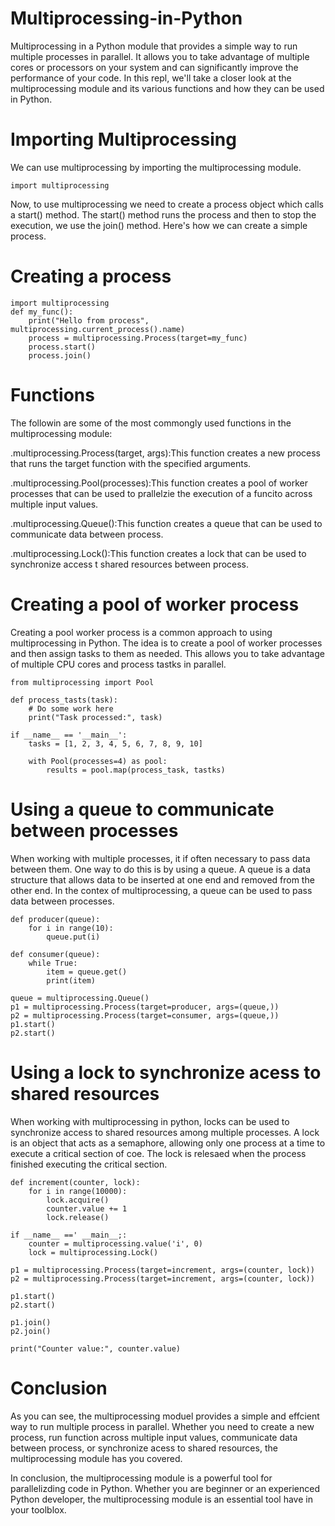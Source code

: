 # Multiprocessing-in-Python
Multiprocessing in a Python module that provides a simple way to run multiple processes in parallel. It allows you to take advantage of multiple cores or processors on your system and can significantly improve the performance of your code. In this repl, we'll take a closer look at the multiprocessing module and its various functions and how they can be used in Python.

# Importing Multiprocessing
We can use multiprocessing by importing the multiprocessing module.

    import multiprocessing

Now, to use multiprocessing we need to create a process object which calls a start() method. The start() method runs the process and then to stop the execution, we use the join() method. Here's how we can create a simple process.

# Creating a process

    import multiprocessing
    def my_func():
        print("Hello from process", multiprocessing.current_process().name)
        process = multiprocessing.Process(target=my_func)
        process.start()
        process.join()

# Functions
The followin are some of the most commongly used functions in the multiprocessing module:

.multiprocessing.Process(target, args):This function creates a new process that runs the target function with the specified arguments.

.multiprocessing.Pool(processes):This function creates a pool of worker processes that can be used to prallelzie the execution of a funcito across multiple input values.

.multiprocessing.Queue():This function creates a queue that can be used to communicate data between process.

.multiprocessing.Lock():This function creates a lock that can be used to synchronize access t shared resources between process.

# Creating a pool of worker process
Creating a pool worker process is a common approach to using multiprocessing in Python.
The idea is to create a pool of worker processes and then assign tasks to them as needed. This allows
you to take advantage of multiple CPU cores and process tastks in parallel.

    from multiprocessing import Pool

    def process_tasts(task):
        # Do some work here
        print("Task processed:", task)

    if __name__ == '__main__':
        tasks = [1, 2, 3, 4, 5, 6, 7, 8, 9, 10]    

        with Pool(processes=4) as pool:
            results = pool.map(process_task, tastks)

# Using a queue to communicate between processes
When working with multiple processes, it if often necessary to pass data between them. One way 
to do this is by using a queue. A queue is a data structure that allows data to be inserted at one
end and removed from the other end. In the contex of multiprocessing, a queue can be used to 
pass data between processes.

    def producer(queue):
        for i in range(10):
            queue.put(i)

    def consumer(queue):
        while True:
            item = queue.get()
            print(item)        

    queue = multiprocessing.Queue()
    p1 = multiprocessing.Process(target=producer, args=(queue,))        
    p2 = multiprocessing.Process(target=consumer, args=(queue,))
    p1.start()
    p2.start()

# Using a lock to synchronize acess to shared resources
When working with multiprocessing in python, locks can be used to synchronize access to shared
resources among multiple processes. A lock is an object that acts as a semaphore, allowing only one process at a time to execute a critical section of coe. The lock is relesaed when the process finished executing the critical section.

    def increment(counter, lock):
        for i in range(10000):
            lock.acquire()
            counter.value += 1
            lock.release()

    if __name__ ==' __main__;:
        counter = multiprocessing.value('i', 0)        
        lock = multiprocessing.Lock()

    p1 = multiprocessing.Process(target=increment, args=(counter, lock))
    p2 = multiprocessing.Process(target=increment, args=(counter, lock))

    p1.start()
    p2.start()

    p1.join()
    p2.join()

    print("Counter value:", counter.value)
        
# Conclusion
As you can see, the multiprocessing moduel provides a simple and effcient way to run multiple 
process in parallel. Whether you need to create a new process, run function across multiple 
input values, communicate data between process, or synchronize acess to shared resources, 
the multiprocessing module has you covered.

In conclusion, the multiprocessing module is a powerful tool for parallelizding code in Python.
Whether you are beginner or an experienced Python developer, the multiprocessing module is an 
essential tool have in your toolblox.
